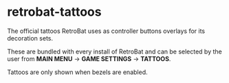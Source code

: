 # retrobat-tattoos

The official tattoos RetroBat uses as controller buttons overlays for its decoration sets.

These are bundled with every install of RetroBat and can be selected by the user from **MAIN MENU** -> **GAME SETTINGS** -> **TATTOOS**.

Tattoos are only shown when bezels are enabled.